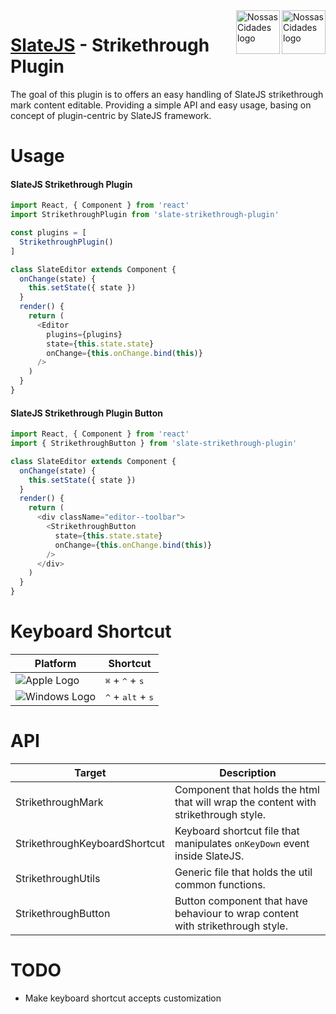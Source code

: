 <img src="https://www.psdmockups.com/wp-content/uploads/2016/07/slatejs-520x292.jpg" alt="Nossas Cidades logo" title="Nossas Cidades" align="right" height="70"/>
<img src="https://avatars2.githubusercontent.com/u/1479357?v=3&s=250" alt="Nossas Cidades logo" title="Nossas Cidades" align="right" height="70"/>

# [SlateJS](https://github.com/ianstormtaylor/slate) - Strikethrough Plugin
The goal of this plugin is to offers an easy handling of SlateJS strikethrough mark content editable. Providing a simple API and easy usage, basing on concept of plugin-centric by SlateJS framework.

# Usage

#### SlateJS Strikethrough Plugin
```js
import React, { Component } from 'react'
import StrikethroughPlugin from 'slate-strikethrough-plugin'

const plugins = [
  StrikethroughPlugin()
]

class SlateEditor extends Component {
  onChange(state) {
    this.setState({ state })
  }
  render() {
    return (
      <Editor
        plugins={plugins}
        state={this.state.state}
        onChange={this.onChange.bind(this)}
      />
    )
  }
}
```

#### SlateJS Strikethrough Plugin Button
```js
import React, { Component } from 'react'
import { StrikethroughButton } from 'slate-strikethrough-plugin'

class SlateEditor extends Component {
  onChange(state) {
    this.setState({ state })
  }
  render() {
    return (
      <div className="editor--toolbar">
        <StrikethroughButton
          state={this.state.state}
          onChange={this.onChange.bind(this)}
        />
      </div>
    )
  }
}
```

# Keyboard Shortcut

| Platform                 | Shortcut                                     |
|--------------------------|----------------------------------------------|
| ![Apple Logo][apple]     | <kbd>⌘</kbd> + <kbd>^</kbd> + <kbd>s</kbd>   |
| ![Windows Logo][windows] | <kbd>^</kbd> + <kbd>alt</kbd> + <kbd>s</kbd> |

# API

| Target                        | Description                                                                        |
|-------------------------------|------------------------------------------------------------------------------------|
| StrikethroughMark             | Component that holds the html that will wrap the content with strikethrough style. |
| StrikethroughKeyboardShortcut | Keyboard shortcut file that manipulates `onKeyDown` event inside SlateJS.          |
| StrikethroughUtils            | Generic file that holds the util common functions.                                 |
| StrikethroughButton           | Button component that have behaviour to wrap content with strikethrough style.     |

# TODO

- Make keyboard shortcut accepts customization

[apple]: https://cdn2.iconfinder.com/data/icons/designer-skills/128/apple-ios-system-platform-os-mac-linux-48.png
[windows]: https://cdn2.iconfinder.com/data/icons/designer-skills/128/windows-48.png
